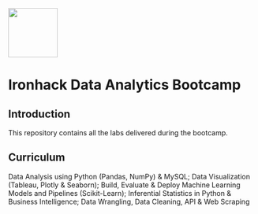 <img src="https://bit.ly/2VnXWr2" width="100">

# Ironhack Data Analytics Bootcamp

## Introduction
This repository contains all the labs delivered during the bootcamp.

## Curriculum

Data Analysis using Python (Pandas, NumPy) & MySQL;
Data Visualization (Tableau, Plotly & Seaborn);
Build, Evaluate & Deploy Machine Learning Models and Pipelines (Scikit-Learn);
Inferential Statistics in Python & Business Intelligence;
Data Wrangling, Data Cleaning, API & Web Scraping
